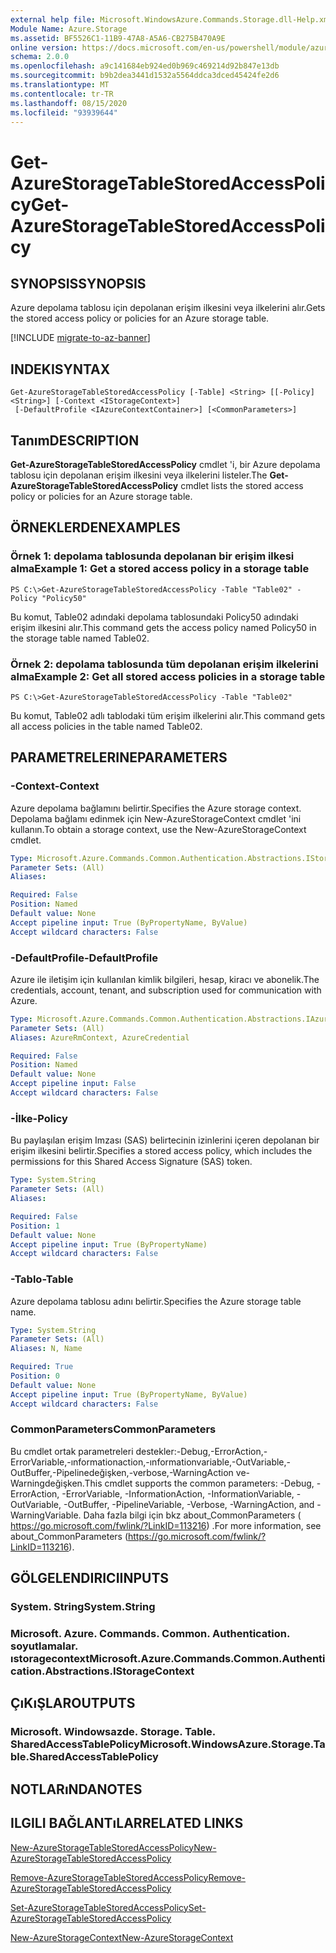 ```yaml
---
external help file: Microsoft.WindowsAzure.Commands.Storage.dll-Help.xml
Module Name: Azure.Storage
ms.assetid: BF5526C1-11B9-47A8-A5A6-CB275B470A9E
online version: https://docs.microsoft.com/en-us/powershell/module/azure.storage/get-azurestoragetablestoredaccesspolicy
schema: 2.0.0
ms.openlocfilehash: a9c141684eb924ed0b969c469214d92b847e13db
ms.sourcegitcommit: b9b2dea3441d1532a5564ddca3dced45424fe2d6
ms.translationtype: MT
ms.contentlocale: tr-TR
ms.lasthandoff: 08/15/2020
ms.locfileid: "93939644"
---
```

# <span data-ttu-id="04f64-101">Get-AzureStorageTableStoredAccessPolicy</span><span class="sxs-lookup"><span data-stu-id="04f64-101">Get-AzureStorageTableStoredAccessPolicy</span></span>

## <span data-ttu-id="04f64-102">SYNOPSIS</span><span class="sxs-lookup"><span data-stu-id="04f64-102">SYNOPSIS</span></span>
<span data-ttu-id="04f64-103">Azure depolama tablosu için depolanan erişim ilkesini veya ilkelerini alır.</span><span class="sxs-lookup"><span data-stu-id="04f64-103">Gets the stored access policy or policies for an Azure storage table.</span></span>

[!INCLUDE [migrate-to-az-banner](../../includes/migrate-to-az-banner.md)]

## <span data-ttu-id="04f64-104">INDEKI</span><span class="sxs-lookup"><span data-stu-id="04f64-104">SYNTAX</span></span>

```
Get-AzureStorageTableStoredAccessPolicy [-Table] <String> [[-Policy] <String>] [-Context <IStorageContext>]
 [-DefaultProfile <IAzureContextContainer>] [<CommonParameters>]
```

## <span data-ttu-id="04f64-105">Tanım</span><span class="sxs-lookup"><span data-stu-id="04f64-105">DESCRIPTION</span></span>
<span data-ttu-id="04f64-106">**Get-AzureStorageTableStoredAccessPolicy** cmdlet 'i, bir Azure depolama tablosu için depolanan erişim ilkesini veya ilkelerini listeler.</span><span class="sxs-lookup"><span data-stu-id="04f64-106">The **Get-AzureStorageTableStoredAccessPolicy** cmdlet lists the stored access policy or policies for an Azure storage table.</span></span>

## <span data-ttu-id="04f64-107">ÖRNEKLERDEN</span><span class="sxs-lookup"><span data-stu-id="04f64-107">EXAMPLES</span></span>

### <span data-ttu-id="04f64-108">Örnek 1: depolama tablosunda depolanan bir erişim ilkesi alma</span><span class="sxs-lookup"><span data-stu-id="04f64-108">Example 1: Get a stored access policy in a storage table</span></span>
```
PS C:\>Get-AzureStorageTableStoredAccessPolicy -Table "Table02" -Policy "Policy50"
```

<span data-ttu-id="04f64-109">Bu komut, Table02 adındaki depolama tablosundaki Policy50 adındaki erişim ilkesini alır.</span><span class="sxs-lookup"><span data-stu-id="04f64-109">This command gets the access policy named Policy50 in the storage table named Table02.</span></span>

### <span data-ttu-id="04f64-110">Örnek 2: depolama tablosunda tüm depolanan erişim ilkelerini alma</span><span class="sxs-lookup"><span data-stu-id="04f64-110">Example 2: Get all stored access policies in a storage table</span></span>
```
PS C:\>Get-AzureStorageTableStoredAccessPolicy -Table "Table02"
```

<span data-ttu-id="04f64-111">Bu komut, Table02 adlı tablodaki tüm erişim ilkelerini alır.</span><span class="sxs-lookup"><span data-stu-id="04f64-111">This command gets all access policies in the table named Table02.</span></span>

## <span data-ttu-id="04f64-112">PARAMETRELERINE</span><span class="sxs-lookup"><span data-stu-id="04f64-112">PARAMETERS</span></span>

### <span data-ttu-id="04f64-113">-Context</span><span class="sxs-lookup"><span data-stu-id="04f64-113">-Context</span></span>
<span data-ttu-id="04f64-114">Azure depolama bağlamını belirtir.</span><span class="sxs-lookup"><span data-stu-id="04f64-114">Specifies the Azure storage context.</span></span>
<span data-ttu-id="04f64-115">Depolama bağlamı edinmek için New-AzureStorageContext cmdlet 'ini kullanın.</span><span class="sxs-lookup"><span data-stu-id="04f64-115">To obtain a storage context, use the New-AzureStorageContext cmdlet.</span></span>

```yaml
Type: Microsoft.Azure.Commands.Common.Authentication.Abstractions.IStorageContext
Parameter Sets: (All)
Aliases:

Required: False
Position: Named
Default value: None
Accept pipeline input: True (ByPropertyName, ByValue)
Accept wildcard characters: False
```

### <span data-ttu-id="04f64-116">-DefaultProfile</span><span class="sxs-lookup"><span data-stu-id="04f64-116">-DefaultProfile</span></span>
<span data-ttu-id="04f64-117">Azure ile iletişim için kullanılan kimlik bilgileri, hesap, kiracı ve abonelik.</span><span class="sxs-lookup"><span data-stu-id="04f64-117">The credentials, account, tenant, and subscription used for communication with Azure.</span></span>

```yaml
Type: Microsoft.Azure.Commands.Common.Authentication.Abstractions.IAzureContextContainer
Parameter Sets: (All)
Aliases: AzureRmContext, AzureCredential

Required: False
Position: Named
Default value: None
Accept pipeline input: False
Accept wildcard characters: False
```

### <span data-ttu-id="04f64-118">-İlke</span><span class="sxs-lookup"><span data-stu-id="04f64-118">-Policy</span></span>
<span data-ttu-id="04f64-119">Bu paylaşılan erişim Imzası (SAS) belirtecinin izinlerini içeren depolanan bir erişim ilkesini belirtir.</span><span class="sxs-lookup"><span data-stu-id="04f64-119">Specifies a stored access policy, which includes the permissions for this Shared Access Signature (SAS) token.</span></span>

```yaml
Type: System.String
Parameter Sets: (All)
Aliases:

Required: False
Position: 1
Default value: None
Accept pipeline input: True (ByPropertyName)
Accept wildcard characters: False
```

### <span data-ttu-id="04f64-120">-Tablo</span><span class="sxs-lookup"><span data-stu-id="04f64-120">-Table</span></span>
<span data-ttu-id="04f64-121">Azure depolama tablosu adını belirtir.</span><span class="sxs-lookup"><span data-stu-id="04f64-121">Specifies the Azure storage table name.</span></span>

```yaml
Type: System.String
Parameter Sets: (All)
Aliases: N, Name

Required: True
Position: 0
Default value: None
Accept pipeline input: True (ByPropertyName, ByValue)
Accept wildcard characters: False
```

### <span data-ttu-id="04f64-122">CommonParameters</span><span class="sxs-lookup"><span data-stu-id="04f64-122">CommonParameters</span></span>
<span data-ttu-id="04f64-123">Bu cmdlet ortak parametreleri destekler:-Debug,-ErrorAction,-ErrorVariable,-ınformationaction,-ınformationvariable,-OutVariable,-OutBuffer,-Pipelinedeğişken,-verbose,-WarningAction ve-Warningdeğişken.</span><span class="sxs-lookup"><span data-stu-id="04f64-123">This cmdlet supports the common parameters: -Debug, -ErrorAction, -ErrorVariable, -InformationAction, -InformationVariable, -OutVariable, -OutBuffer, -PipelineVariable, -Verbose, -WarningAction, and -WarningVariable.</span></span> <span data-ttu-id="04f64-124">Daha fazla bilgi için bkz about_CommonParameters ( https://go.microsoft.com/fwlink/?LinkID=113216) .</span><span class="sxs-lookup"><span data-stu-id="04f64-124">For more information, see about_CommonParameters (https://go.microsoft.com/fwlink/?LinkID=113216).</span></span>

## <span data-ttu-id="04f64-125">GÖLGELENDIRICI</span><span class="sxs-lookup"><span data-stu-id="04f64-125">INPUTS</span></span>

### <span data-ttu-id="04f64-126">System. String</span><span class="sxs-lookup"><span data-stu-id="04f64-126">System.String</span></span>

### <span data-ttu-id="04f64-127">Microsoft. Azure. Commands. Common. Authentication. soyutlamalar. ıstoragecontext</span><span class="sxs-lookup"><span data-stu-id="04f64-127">Microsoft.Azure.Commands.Common.Authentication.Abstractions.IStorageContext</span></span>

## <span data-ttu-id="04f64-128">ÇıKıŞLAR</span><span class="sxs-lookup"><span data-stu-id="04f64-128">OUTPUTS</span></span>

### <span data-ttu-id="04f64-129">Microsoft. Windowsazde. Storage. Table. SharedAccessTablePolicy</span><span class="sxs-lookup"><span data-stu-id="04f64-129">Microsoft.WindowsAzure.Storage.Table.SharedAccessTablePolicy</span></span>

## <span data-ttu-id="04f64-130">NOTLARıNDA</span><span class="sxs-lookup"><span data-stu-id="04f64-130">NOTES</span></span>

## <span data-ttu-id="04f64-131">ILGILI BAĞLANTıLAR</span><span class="sxs-lookup"><span data-stu-id="04f64-131">RELATED LINKS</span></span>

[<span data-ttu-id="04f64-132">New-AzureStorageTableStoredAccessPolicy</span><span class="sxs-lookup"><span data-stu-id="04f64-132">New-AzureStorageTableStoredAccessPolicy</span></span>](./New-AzureStorageTableStoredAccessPolicy.md)

[<span data-ttu-id="04f64-133">Remove-AzureStorageTableStoredAccessPolicy</span><span class="sxs-lookup"><span data-stu-id="04f64-133">Remove-AzureStorageTableStoredAccessPolicy</span></span>](./Remove-AzureStorageTableStoredAccessPolicy.md)

[<span data-ttu-id="04f64-134">Set-AzureStorageTableStoredAccessPolicy</span><span class="sxs-lookup"><span data-stu-id="04f64-134">Set-AzureStorageTableStoredAccessPolicy</span></span>](./Set-AzureStorageTableStoredAccessPolicy.md)

[<span data-ttu-id="04f64-135">New-AzureStorageContext</span><span class="sxs-lookup"><span data-stu-id="04f64-135">New-AzureStorageContext</span></span>](./New-AzureStorageContext.md)


